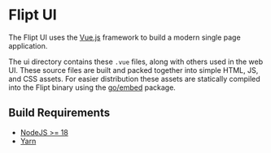 # Flipt UI

The Flipt UI uses the [Vue.js](https://vuejs.org/) framework to build a modern single page application.

The ui directory contains these `.vue` files, along with others used in the web UI. These source files are built and packed together into simple HTML, JS, and CSS assets. For easier distribution these assets are statically compiled into the Flipt binary using the [go/embed](https://golang.org/pkg/embed/) package.

## Build Requirements

- [NodeJS >= 18](https://nodejs.org/en/)
- [Yarn](https://yarnpkg.com/en/)
